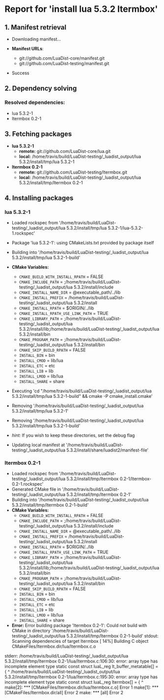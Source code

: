 # Report for 'install lua 5.3.2 ltermbox'


## 1. Manifest retrieval

- Downloading manifest...

- **Manifest URLs**:
    - git://github.com/LuaDist-core/manifest.git
    - git://github.com/LuaDist-testing/manifest.git
- Success

## 2. Dependency solving


### Resolved dependencies:
- lua 5.3.2-1
- ltermbox 0.2-1

## 3. Fetching packages

- **lua 5.3.2-1**
    - **remote:** git://github.com/LuaDist-core/lua.git
    - **local:** /home/travis/build/LuaDist-testing/_luadist_output/lua 5.3.2/install/tmp/lua 5.3.2-1
- **ltermbox 0.2-1**
    - **remote:** git://github.com/LuaDist-testing/ltermbox.git
    - **local:** /home/travis/build/LuaDist-testing/_luadist_output/lua 5.3.2/install/tmp/ltermbox 0.2-1

## 4. Installing packages


### lua 5.3.2-1
- Loaded rockspec from '/home/travis/build/LuaDist-testing/_luadist_output/lua 5.3.2/install/tmp/lua 5.3.2-1/lua-5.3.2-1.rockspec'
- Package 'lua 5.3.2-1': using CMakeLists.txt provided by package itself
- Building into '/home/travis/build/LuaDist-testing/_luadist_output/lua 5.3.2/install/tmp/lua 5.3.2-1-build'
- **CMake Variables:**
    - `CMAKE_BUILD_WITH_INSTALL_RPATH` = FALSE
    - `CMAKE_INCLUDE_PATH` = ;/home/travis/build/LuaDist-testing/_luadist_output/lua 5.3.2/install/include
    - `CMAKE_INSTALL_NAME_DIR` = @executable_path/../lib
    - `CMAKE_INSTALL_PREFIX` = /home/travis/build/LuaDist-testing/_luadist_output/lua 5.3.2/install
    - `CMAKE_INSTALL_RPATH` = $ORIGIN/../lib
    - `CMAKE_INSTALL_RPATH_USE_LINK_PATH` = TRUE
    - `CMAKE_LIBRARY_PATH` = ;/home/travis/build/LuaDist-testing/_luadist_output/lua 5.3.2/install/lib;/home/travis/build/LuaDist-testing/_luadist_output/lua 5.3.2/install/bin
    - `CMAKE_PROGRAM_PATH` = ;/home/travis/build/LuaDist-testing/_luadist_output/lua 5.3.2/install/bin
    - `CMAKE_SKIP_BUILD_RPATH` = FALSE
    - `INSTALL_BIN` = bin
    - `INSTALL_CMOD` = lib/lua
    - `INSTALL_ETC` = etc
    - `INSTALL_LIB` = lib
    - `INSTALL_LMOD` = lib/lua
    - `INSTALL_SHARE` = share
- Executing 'cd "/home/travis/build/LuaDist-testing/_luadist_output/lua 5.3.2/install/tmp/lua 5.3.2-1-build" && cmake -P cmake_install.cmake'
- Removing '/home/travis/build/LuaDist-testing/_luadist_output/lua 5.3.2/install/tmp/lua 5.3.2-1'
- Removing '/home/travis/build/LuaDist-testing/_luadist_output/lua 5.3.2/install/tmp/lua 5.3.2-1-build'

- *hint:* If you wish to keep these directories, set the debug flag
- Updating local manifest at '/home/travis/build/LuaDist-testing/_luadist_output/lua 5.3.2/install/share/luadist2/manifest-file'

### ltermbox 0.2-1
- Loaded rockspec from '/home/travis/build/LuaDist-testing/_luadist_output/lua 5.3.2/install/tmp/ltermbox 0.2-1/ltermbox-0.2-1.rockspec'
- Generated CMake file in '/home/travis/build/LuaDist-testing/_luadist_output/lua 5.3.2/install/tmp/ltermbox 0.2-1'
- Building into '/home/travis/build/LuaDist-testing/_luadist_output/lua 5.3.2/install/tmp/ltermbox 0.2-1-build'
- **CMake Variables:**
    - `CMAKE_BUILD_WITH_INSTALL_RPATH` = FALSE
    - `CMAKE_INCLUDE_PATH` = ;/home/travis/build/LuaDist-testing/_luadist_output/lua 5.3.2/install/include
    - `CMAKE_INSTALL_NAME_DIR` = @executable_path/../lib
    - `CMAKE_INSTALL_PREFIX` = /home/travis/build/LuaDist-testing/_luadist_output/lua 5.3.2/install
    - `CMAKE_INSTALL_RPATH` = $ORIGIN/../lib
    - `CMAKE_INSTALL_RPATH_USE_LINK_PATH` = TRUE
    - `CMAKE_LIBRARY_PATH` = ;/home/travis/build/LuaDist-testing/_luadist_output/lua 5.3.2/install/lib;/home/travis/build/LuaDist-testing/_luadist_output/lua 5.3.2/install/bin
    - `CMAKE_PROGRAM_PATH` = ;/home/travis/build/LuaDist-testing/_luadist_output/lua 5.3.2/install/bin
    - `CMAKE_SKIP_BUILD_RPATH` = FALSE
    - `INSTALL_BIN` = bin
    - `INSTALL_CMOD` = lib/lua
    - `INSTALL_ETC` = etc
    - `INSTALL_LIB` = lib
    - `INSTALL_LMOD` = lib/lua
    - `INSTALL_SHARE` = share
- **Error:** Error building package 'ltermbox 0.2-1': Could not build with CMake in directory '/home/travis/build/LuaDist-testing/_luadist_output/lua 5.3.2/install/tmp/ltermbox 0.2-1-build'
stdout:
Scanning dependencies of target ltermbox
[ 14%] Building C object CMakeFiles/ltermbox.dir/lua/ltermbox.c.o

stderr:
/home/travis/build/LuaDist-testing/_luadist_output/lua 5.3.2/install/tmp/ltermbox 0.2-1/lua/ltermbox.c:106:30: error: array type has incomplete element type
 static const struct luaL_reg lt_buffer_metatable[] = {
                              ^
/home/travis/build/LuaDist-testing/_luadist_output/lua 5.3.2/install/tmp/ltermbox 0.2-1/lua/ltermbox.c:195:30: error: array type has incomplete element type
 static const struct luaL_reg ltermbox[] = {
                              ^
make[2]: *** [CMakeFiles/ltermbox.dir/lua/ltermbox.c.o] Error 1
make[1]: *** [CMakeFiles/ltermbox.dir/all] Error 2
make: *** [all] Error 2

